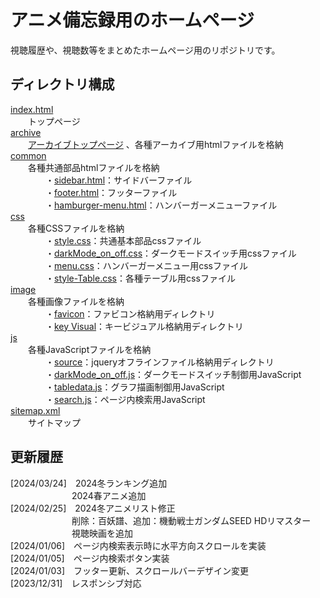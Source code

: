 # アニメ備忘録用のホームページ

視聴履歴や、視聴数等をまとめたホームページ用のリポジトリです。

## ディレクトリ構成
[index.html](/index.html)  
　　トップページ  
[archive](/archive/)  
　　[アーカイブトップページ](/archive/archivetop.html)  、各種アーカイブ用htmlファイルを格納  
[common](/common/)  
　　各種共通部品htmlファイルを格納  
　　　　・[sidebar.html](/common/sidebar.html)：サイドバーファイル  
　　　　・[footer.html](/common/footer.html)：フッターファイル  
　　　　・[hamburger-menu.html](/common/hamburger-menu.html)：ハンバーガーメニューファイル  
[css](/css/)  
　　各種CSSファイルを格納  
　　　　・[style.css](/css/style.css)：共通基本部品cssファイル  
　　　　・[darkMode_on_off.css](/css/darkMode_on_off.css)：ダークモードスイッチ用cssファイル  
　　　　・[menu.css](/css/menu.css)：ハンバーガーメニュー用cssファイル  
　　　　・[style-Table.css](/css/style-Table.css)：各種テーブル用cssファイル  
[image](/image/)  
　　各種画像ファイルを格納  
　　　　・[favicon](/image/favicon/)：ファビコン格納用ディレクトリ  
　　　　・[key Visual](/image/key%20Visual/)：キービジュアル格納用ディレクトリ  
[js](/js/)  
　　各種JavaScriptファイルを格納  
　　　　・[source](/js/source/)：jqueryオフラインファイル格納用ディレクトリ  
　　　　・[darkMode_on_off.js](/js/darkMode_on_off.js)：ダークモードスイッチ制御用JavaScript  
　　　　・[tabledata.js](/js/tabledata.js)：グラフ描画制御用JavaScript  
　　　　・[search.js](/js/search.js)：ページ内検索用JavaScript  
[sitemap.xml](/sitemap.xml)  
　　サイトマップ  

## 更新履歴
[2024/03/24]&emsp;2024冬ランキング追加  
&emsp;&emsp;&emsp;&emsp;&emsp;&emsp;&emsp;2024春アニメ追加   
[2024/02/25]&emsp;2024冬アニメリスト修正  
&emsp;&emsp;&emsp;&emsp;&emsp;&emsp;&emsp;削除：百妖譜、追加：機動戦士ガンダムSEED HDリマスター   
&emsp;&emsp;&emsp;&emsp;&emsp;&emsp;&emsp;視聴映画を追加  
[2024/01/06]&emsp;ページ内検索表示時に水平方向スクロールを実装  
[2024/01/05]&emsp;ページ内検索ボタン実装  
[2024/01/03]&emsp;フッター更新、スクロールバーデザイン変更  
[2023/12/31]&emsp;レスポンシブ対応
